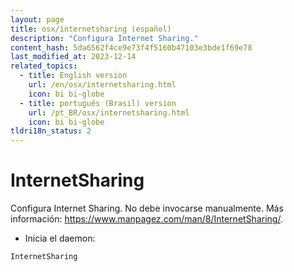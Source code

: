 ```yaml
---
layout: page
title: osx/internetsharing (español)
description: "Configura Internet Sharing."
content_hash: 5da6562f4ce9e73f4f5160b47103e3bde1f69e78
last_modified_at: 2023-12-14
related_topics:
  - title: English version
    url: /en/osx/internetsharing.html
    icon: bi bi-globe
  - title: português (Brasil) version
    url: /pt_BR/osx/internetsharing.html
    icon: bi bi-globe
tldri18n_status: 2
---
```

# InternetSharing

Configura Internet Sharing.
No debe invocarse manualmente.
Más información: <https://www.manpagez.com/man/8/InternetSharing/>.

- Inicia el daemon:

`InternetSharing`

